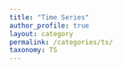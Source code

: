```yaml
---
title: "Time Series"
author_profile: true
layout: category
permalink: /categories/ts/
taxonomy: TS
---
```

